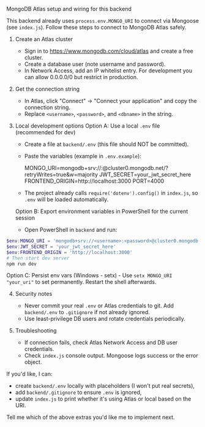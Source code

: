 MongoDB Atlas setup and wiring for this backend

This backend already uses `process.env.MONGO_URI` to connect via Mongoose (see `index.js`). Follow these steps to connect to MongoDB Atlas safely.

1) Create an Atlas cluster
   - Sign in to https://www.mongodb.com/cloud/atlas and create a free cluster.
   - Create a database user (note username and password).
   - In Network Access, add an IP whitelist entry. For development you can allow 0.0.0.0/0 but restrict in production.

2) Get the connection string
   - In Atlas, click "Connect" → "Connect your application" and copy the connection string.
   - Replace `<username>`, `<password>`, and `<dbname>` in the string.

3) Local development options
   Option A: Use a local `.env` file (recommended for dev)
     - Create a file at `backend/.env` (this file should NOT be committed).
     - Paste the variables (example in `.env.example`):

       MONGO_URI=mongodb+srv://<username>:<password>@cluster0.mongodb.net/<dbname>?retryWrites=true&w=majority
       JWT_SECRET=your_jwt_secret_here
       FRONTEND_ORIGIN=http://localhost:3000
       PORT=4000

     - The project already calls `require('dotenv').config()` in `index.js`, so `.env` will be loaded automatically.

   Option B: Export environment variables in PowerShell for the current session
     - Open PowerShell in `backend` and run:

```powershell
$env:MONGO_URI = 'mongodb+srv://<username>:<password>@cluster0.mongodb.net/<dbname>?retryWrites=true&w=majority'
$env:JWT_SECRET = 'your_jwt_secret_here'
$env:FRONTEND_ORIGIN = 'http://localhost:3000'
# Then start dev server
npm run dev
```

   Option C: Persist env vars (Windows - setx)
     - Use `setx MONGO_URI "your_uri"` to set permanently. Restart the shell afterwards.

4) Security notes
   - Never commit your real `.env` or Atlas credentials to git. Add `backend/.env` to `.gitignore` if not already ignored.
   - Use least-privilege DB users and rotate credentials periodically.

5) Troubleshooting
   - If connection fails, check Atlas Network Access and DB user credentials.
   - Check `index.js` console output. Mongoose logs success or the error object.

If you'd like, I can:
 - create `backend/.env` locally with placeholders (I won't put real secrets),
 - add `backend/.gitignore` to ensure `.env` is ignored,
 - update `index.js` to print whether it's using Atlas or local based on the URI.

Tell me which of the above extras you'd like me to implement next.
